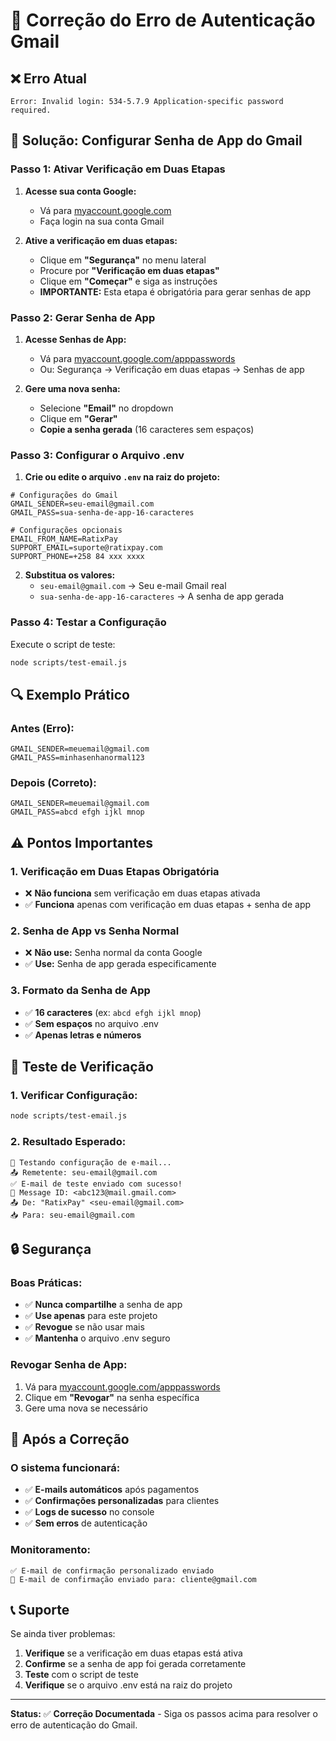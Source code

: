 # 🔧 Correção do Erro de Autenticação Gmail

## ❌ Erro Atual
```
Error: Invalid login: 534-5.7.9 Application-specific password required.
```

## 🎯 Solução: Configurar Senha de App do Gmail

### **Passo 1: Ativar Verificação em Duas Etapas**

1. **Acesse sua conta Google:**
   - Vá para [myaccount.google.com](https://myaccount.google.com)
   - Faça login na sua conta Gmail

2. **Ative a verificação em duas etapas:**
   - Clique em **"Segurança"** no menu lateral
   - Procure por **"Verificação em duas etapas"**
   - Clique em **"Começar"** e siga as instruções
   - **IMPORTANTE:** Esta etapa é obrigatória para gerar senhas de app

### **Passo 2: Gerar Senha de App**

1. **Acesse Senhas de App:**
   - Vá para [myaccount.google.com/apppasswords](https://myaccount.google.com/apppasswords)
   - Ou: Segurança → Verificação em duas etapas → Senhas de app

2. **Gere uma nova senha:**
   - Selecione **"Email"** no dropdown
   - Clique em **"Gerar"**
   - **Copie a senha gerada** (16 caracteres sem espaços)

### **Passo 3: Configurar o Arquivo .env**

1. **Crie ou edite o arquivo `.env` na raiz do projeto:**

```env
# Configurações do Gmail
GMAIL_SENDER=seu-email@gmail.com
GMAIL_PASS=sua-senha-de-app-16-caracteres

# Configurações opcionais
EMAIL_FROM_NAME=RatixPay
SUPPORT_EMAIL=suporte@ratixpay.com
SUPPORT_PHONE=+258 84 xxx xxxx
```

2. **Substitua os valores:**
   - `seu-email@gmail.com` → Seu e-mail Gmail real
   - `sua-senha-de-app-16-caracteres` → A senha de app gerada

### **Passo 4: Testar a Configuração**

Execute o script de teste:

```bash
node scripts/test-email.js
```

## 🔍 Exemplo Prático

### **Antes (Erro):**
```env
GMAIL_SENDER=meuemail@gmail.com
GMAIL_PASS=minhasenhanormal123
```

### **Depois (Correto):**
```env
GMAIL_SENDER=meuemail@gmail.com
GMAIL_PASS=abcd efgh ijkl mnop
```

## ⚠️ Pontos Importantes

### **1. Verificação em Duas Etapas Obrigatória**
- ❌ **Não funciona** sem verificação em duas etapas ativada
- ✅ **Funciona** apenas com verificação em duas etapas + senha de app

### **2. Senha de App vs Senha Normal**
- ❌ **Não use:** Senha normal da conta Google
- ✅ **Use:** Senha de app gerada especificamente

### **3. Formato da Senha de App**
- ✅ **16 caracteres** (ex: `abcd efgh ijkl mnop`)
- ✅ **Sem espaços** no arquivo .env
- ✅ **Apenas letras e números**

## 🧪 Teste de Verificação

### **1. Verificar Configuração:**
```bash
node scripts/test-email.js
```

### **2. Resultado Esperado:**
```
📧 Testando configuração de e-mail...
📤 Remetente: seu-email@gmail.com
✅ E-mail de teste enviado com sucesso!
📧 Message ID: <abc123@mail.gmail.com>
📤 De: "RatixPay" <seu-email@gmail.com>
📥 Para: seu-email@gmail.com
```

## 🔒 Segurança

### **Boas Práticas:**
- ✅ **Nunca compartilhe** a senha de app
- ✅ **Use apenas** para este projeto
- ✅ **Revogue** se não usar mais
- ✅ **Mantenha** o arquivo .env seguro

### **Revogar Senha de App:**
1. Vá para [myaccount.google.com/apppasswords](https://myaccount.google.com/apppasswords)
2. Clique em **"Revogar"** na senha específica
3. Gere uma nova se necessário

## 🚀 Após a Correção

### **O sistema funcionará:**
- ✅ **E-mails automáticos** após pagamentos
- ✅ **Confirmações personalizadas** para clientes
- ✅ **Logs de sucesso** no console
- ✅ **Sem erros** de autenticação

### **Monitoramento:**
```
✅ E-mail de confirmação personalizado enviado
📧 E-mail de confirmação enviado para: cliente@gmail.com
```

## 📞 Suporte

Se ainda tiver problemas:

1. **Verifique** se a verificação em duas etapas está ativa
2. **Confirme** se a senha de app foi gerada corretamente
3. **Teste** com o script de teste
4. **Verifique** se o arquivo .env está na raiz do projeto

---

**Status:** ✅ **Correção Documentada** - Siga os passos acima para resolver o erro de autenticação do Gmail. 
